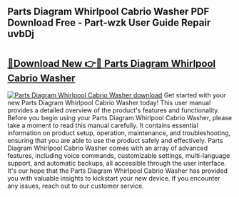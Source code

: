 ## Parts Diagram Whirlpool Cabrio Washer PDF Download Free - Part-wzk User Guide Repair uvbDj

# <h2><a href="http://dfmtm2h.blite.top/?on=Parts+Diagram+Whirlpool+Cabrio+Washer">🔗Download New 👉🔴 Parts Diagram Whirlpool Cabrio Washer</a></h2>

[![Parts Diagram Whirlpool Cabrio Washer download](https://i.imgur.com/lujVjoI.png)](http://dfmtm2h.blite.top/?on=Parts+Diagram+Whirlpool+Cabrio+Washer)
Get started with your new Parts Diagram Whirlpool Cabrio Washer today! This user manual provides a detailed overview of the product's features and functionality. Before you begin using your Parts Diagram Whirlpool Cabrio Washer, please take a moment to read this manual carefully. It contains essential information on product setup, operation, maintenance, and troubleshooting, ensuring that you are able to use the product safely and effectively. Parts Diagram Whirlpool Cabrio Washer comes with an array of advanced features, including voice commands, customizable settings, multi-language support, and automatic backups, all accessible through the user interface. It's our hope that the Parts Diagram Whirlpool Cabrio Washer has provided you with valuable insights to kickstart your new device. If you encounter any issues, reach out to our customer service.
